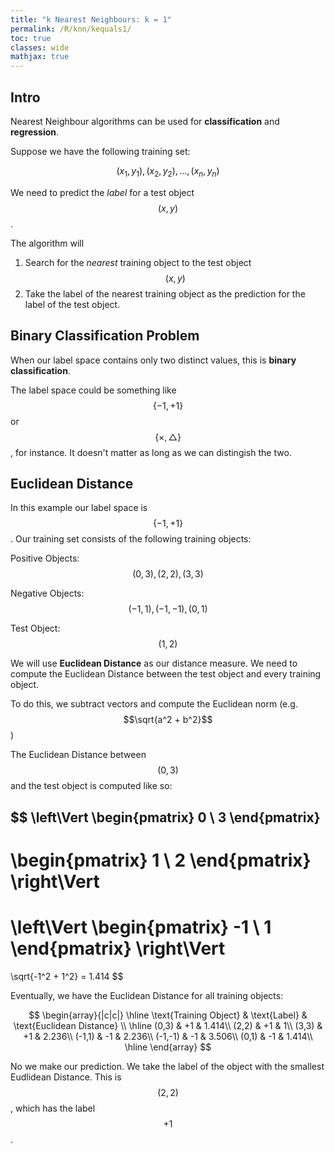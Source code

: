 ```yaml
---
title: "k Nearest Neighbours: k = 1"
permalink: /R/knn/kequals1/
toc: true
classes: wide
mathjax: true
---
```


## Intro

Nearest Neighbour algorithms can be used for __classification__ and __regression__.

Suppose we have the following training set:

$$(x_1,y_1),(x_2,y_2),...,(x_n,y_n)$$

We need to predict the _label_ for a test object $$(x,y)$$.

The algorithm will
1. Search for the _nearest_ training object to the test object $$(x,y)$$
2. Take the label of the nearest training object as the prediction for the label of the test object.



## Binary Classification Problem

When our label space contains only two distinct values, this is __binary classification__.

The label space could be something like $$\{-1,+1\}$$ or $$\{\times,\bigtriangleup\}$$, for instance. It doesn't matter as long as we can distingish the two.

## Euclidean Distance

In this example our label space is $$\{-1,+1\}$$.
Our training set consists of the following training objects:

Positive Objects:
	$$(0,3), (2,2), (3,3)$$

Negative Objects:
	$$(-1,1), (-1,-1), (0,1)$$

Test Object: 
	$$(1,2)$$


We will use __Euclidean Distance__ as our distance measure. We need to
compute the Euclidean Distance between the test object and every training object.

To do this, we subtract vectors and compute the Euclidean norm (e.g. $$\sqrt{a^2 + b^2}$$)

The Euclidean Distance between $$(0,3)$$ and the test object is computed like so:

$$
\left\Vert 
\begin{pmatrix} 0 \\ 3 \end{pmatrix} 
- 
\begin{pmatrix} 1 \\ 2 \end{pmatrix} 
\right\Vert 
=
\left\Vert 
\begin{pmatrix} -1 \\ 1 \end{pmatrix} 
\right\Vert
=
\sqrt{-1^2 + 1^2} = 1.414
$$

Eventually, we have the Euclidean Distance for all training objects:

$$
\begin{array}{|c|c|}
\hline
\text{Training Object} & \text{Label} & \text{Euclidean Distance} \\ 
\hline
(0,3) 	& +1 & 1.414\\
(2,2) 	& +1 & 1\\
(3,3) 	& +1 & 2.236\\
(-1,1) 	& -1 & 2.236\\
(-1,-1)	& -1 & 3.506\\
(0,1)	& -1 & 1.414\\
\hline
\end{array}
$$

No we make our prediction. We take the label of the object with the smallest Eudlidean Distance. This is $$(2,2)$$, which has the label $$+1$$.









